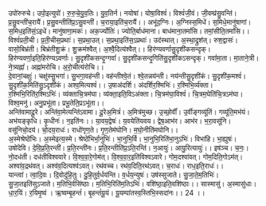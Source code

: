 

  
उपो॑रुरुचे। उपो॒इत्युपो॑। रु॒रु॒चे॒यु॒व॒तिः। यु॒व॒तिर्न। नयोषा॑। योषा॒विश्वं॑। विश्वं॑जी॒वं। जी॒वम्प्र॑सु॒वन्ति॑। प्र॒सु॒वन्ती॑च॒रायै॑। प्र॒सु॒वन्तीति॑प्र॒ऽसु॒वन्ती॑। च॒राया॒इति॑च॒रायै॑।। अभू॑द॒ग्निः। अ॒ग्निस्स॒मिधे॑। स॒मिधे॒मानु॑षाणां। स॒मिध॒इति॑सं॒ऽइधे॑। मानु॑षाणा॒मकः॑। अक॒र्ज्योतिः॑। ज्योति॒र्बाध॑माना। बाध॑माना॒तमां॑सि। तमां॒सीति॒तमां॑सि।।  
विश्वं॑प्रती॒ची। प्र॒ती॒चीस॒प्रथाः॑। स॒प्रथा॒उत्। स॒प्रथा॒इति॑स॒ऽप्रथाः॑। उद॑स्थात्। अ॒स्था॒द्रुश॑त्। रुश॒द्वासः॑। वासो॒बिभ्र॑ती। बिभ्र॑तीशु॒क्रं। शु॒क्रम॑श्वैत्। अ॒श्वै॒दित्य॑श्वैत्।। हिर॑ण्यवर्णासु॒दृशी॑कसन्दृक्। हिर॑ण्यवर्णा॒इति॒हिर॑ण्यऽवर्णाः। सु॒दृशी॑कसन्दृ॒ग्गवां॑। सु॒दृशी॑कसन्दृ॒गिति॑सु॒दृशी॑कऽसन्दृक्। गवां॑मा॒ता। मा॒ताने॒त्री। ने॒त्र्यह्नां॑। अह्ना॑मरोचि। अ॒रो॒चीत्य॑रोचि।।  
दे॒वानां॒चक्षुः॑। चक्षु॑स्सु॒भगा॑। सु॒भगा॒वह॑न्ती। वह॑न्तीश्वे॒तं। श्वे॒तन्नय॑न्ती। नय॑न्तीसु॒दृशी॑कं। सु॒दृशी॑क॒मश्वं॑। सु॒दृशी॑क॒मिति॑सु॒ऽदृशी॑कं। अश्व॒मित्यश्वं॑।। उ॒षाअ॑दर्शि। अ॑दर्शिर॒श्मिभिः॑। र॒श्मिभि॒र्व्य॑क्ता। र॒श्मिभि॒रिति॑र॒श्मिऽभिः॑। व्य॑क्ताचि॒त्रम॑घा। व्य॑क्ता॒इति॒विऽअ॑क्ता। चि॒त्रम॑घा॒विश्वं॑। चि॒त्रम॒घेति॑चि॒त्रऽम॑घा। विश्व॒मनु॑। अनु॒प्रभू॑ता। प्रभू॒तेति॒प्रऽभू॑ता।।  
अन्ति॑वामादू॒रे। अन्ति॑वा॒मेत्यन्ति॑ऽवामा। दू॒रेअ॒मित्रं॑। अ॒मित्र॑मुच्छ। उ॒च्छो॒र्वीं। उ॒र्वीङ्गव्यू॑तिं। गव्यू॑ति॒मभ॑यं। अभ॑यङ्कृधि। कृ॒धीनः॑। न॒इति॑नः।। या॒वय॒द्वेषः॑। य॒वयेति॑यवय। द्वेष॒आभ॑र। आभ॑र। भ॒रा॒वसू॑नि। वसू॑निचो॒दय॑। चो॒दय॒राधः॑। राधो॑गृण॒ते। गृ॒ण॒तेम॑घोनि। म॒घो॒नीति॑मघोनि।।  
अ॒स्मेश्रेष्ठे॑भिः। अ॒स्मेइत्य॒स्मे। श्रेष्ठे॑भिर्भा॒नुभिः॑। भा॒नुभि॒र्वि। भा॒नुभि॒रिति॑भा॒नुऽभिः॑। विभा॑हि। भा॒ह्युषः॑। उषो॑देवि। दे॒वि॒प्र॒ति॒रन्ती॑। प्र॒ति॒रन्ती॑नः। प्र॒ति॒रन्तीति॑प्र॒ऽति॒रन्ति॑। न॒आयुः॑। आयु॒रित्यायुः॑।। इष॑ञ्च। च॒नः॒। नो॒दध॑ती। दध॑तीविश्ववारे। वि॒श्व॒वा॒रे॒गोम॑त्। वि॒श्व॒वा॒र॒इति॑विश्वऽवारे। गोम॒दश्वा॑वत्। गोम॒दिति॒गोऽम॑त्। अश्वा॑व॒द्रथ॑वत्। अश्व॑व॒दित्यश्व॑ऽवत्। रथ॑वच्च। रथ॑व॒दिति॒रथ॑ऽवत्। च॒राधः॑। राध॒इति॒राधः॑।।  
यान्त्वा॑। त्वा॒दि॒वः। दि॒वोदु॑हि॒तुः। दु॒हि॒तुर्व॒र्धय॑न्ति। व॒र्धय॒न्युषः॑। उष॑स्सुजाते। सु॒जा॒ते॒म॒तिभिः॑। सु॒जा॒तइति॑सुऽजाते। म॒तिभि॒र्वसि॑ष्ठाः। म॒तिभि॒रिति॑म॒तिऽभिः॑। वशि॑ष्ठा॒इति॒वशि॑ष्ठाः।। सास्मासु॑। अ॒स्मासु॑धाः। धा॒र॒यिं। र॒यिमृ॒ष्वं । ऋ॒ष्वम्बृ॒हन्तं॑। बृ॒हन्तं॑यू॒यं। यू॒यम्पा॑तस्व॒स्तिभि॒स्सदा॑नः।। 24 ।।  
